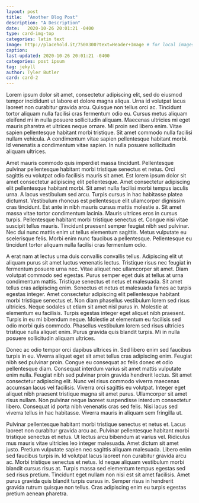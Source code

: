 ```yaml
---
layout: post
title:  "Another Blog Post"
description: "A Description"
date:   2020-10-26 20:01:21 -0400
type: card-img-top
categories: latin text
image: http://placehold.it/750X300?text=Header+Image # for local images, place in /assets/img/posts/
caption:
last-updated: 2020-10-26 20:01:21 -0400
categories: post ipsum
tag: jekyll
author: Tyler Butler
card: card-2
---
```


Lorem ipsum dolor sit amet, consectetur adipiscing elit, sed do eiusmod tempor incididunt ut labore et dolore magna aliqua. Urna id volutpat lacus laoreet non curabitur gravida arcu. Quisque non tellus orci ac. Tincidunt tortor aliquam nulla facilisi cras fermentum odio eu. Cursus metus aliquam eleifend mi in nulla posuere sollicitudin aliquam. Maecenas ultricies mi eget mauris pharetra et ultrices neque ornare. Mi proin sed libero enim. Vitae sapien pellentesque habitant morbi tristique. Sit amet commodo nulla facilisi nullam vehicula. A condimentum vitae sapien pellentesque habitant morbi. Id venenatis a condimentum vitae sapien. In nulla posuere sollicitudin aliquam ultrices.

Amet mauris commodo quis imperdiet massa tincidunt. Pellentesque pulvinar pellentesque habitant morbi tristique senectus et netus. Orci sagittis eu volutpat odio facilisis mauris sit amet. Est lorem ipsum dolor sit amet consectetur adipiscing elit pellentesque. Amet consectetur adipiscing elit pellentesque habitant morbi. Sit amet nulla facilisi morbi tempus iaculis urna. A lacus vestibulum sed arcu. Turpis cursus in hac habitasse platea dictumst. Vestibulum rhoncus est pellentesque elit ullamcorper dignissim cras tincidunt. Est ante in nibh mauris cursus mattis molestie a. Sit amet massa vitae tortor condimentum lacinia. Mauris ultrices eros in cursus turpis. Pellentesque habitant morbi tristique senectus et. Congue nisi vitae suscipit tellus mauris. Tincidunt praesent semper feugiat nibh sed pulvinar. Nec dui nunc mattis enim ut tellus elementum sagittis. Metus vulputate eu scelerisque felis. Morbi enim nunc faucibus a pellentesque. Pellentesque eu tincidunt tortor aliquam nulla facilisi cras fermentum odio.

A erat nam at lectus urna duis convallis convallis tellus. Adipiscing elit ut aliquam purus sit amet luctus venenatis lectus. Tristique risus nec feugiat in fermentum posuere urna nec. Vitae aliquet nec ullamcorper sit amet. Diam volutpat commodo sed egestas. Purus semper eget duis at tellus at urna condimentum mattis. Tristique senectus et netus et malesuada. Sit amet tellus cras adipiscing enim. Senectus et netus et malesuada fames ac turpis egestas integer. Amet consectetur adipiscing elit pellentesque habitant morbi tristique senectus et. Non diam phasellus vestibulum lorem sed risus ultricies. Neque sodales ut etiam sit amet nisl purus in. Molestie at elementum eu facilisis. Turpis egestas integer eget aliquet nibh praesent. Turpis in eu mi bibendum neque. Molestie at elementum eu facilisis sed odio morbi quis commodo. Phasellus vestibulum lorem sed risus ultricies tristique nulla aliquet enim. Purus gravida quis blandit turpis. Mi in nulla posuere sollicitudin aliquam ultrices.

Donec ac odio tempor orci dapibus ultrices in. Sed libero enim sed faucibus turpis in eu. Viverra aliquet eget sit amet tellus cras adipiscing enim. Feugiat nibh sed pulvinar proin. Congue eu consequat ac felis donec et odio pellentesque diam. Consequat interdum varius sit amet mattis vulputate enim nulla. Feugiat nibh sed pulvinar proin gravida hendrerit lectus. Sit amet consectetur adipiscing elit. Nunc vel risus commodo viverra maecenas accumsan lacus vel facilisis. Viverra orci sagittis eu volutpat. Integer eget aliquet nibh praesent tristique magna sit amet purus. Ullamcorper sit amet risus nullam. Non pulvinar neque laoreet suspendisse interdum consectetur libero. Consequat id porta nibh venenatis cras sed felis. Nisi lacus sed viverra tellus in hac habitasse. Viverra mauris in aliquam sem fringilla ut.

Pulvinar pellentesque habitant morbi tristique senectus et netus et. Lacus laoreet non curabitur gravida arcu ac. Pulvinar pellentesque habitant morbi tristique senectus et netus. Ut lectus arcu bibendum at varius vel. Ridiculus mus mauris vitae ultricies leo integer malesuada. Amet dictum sit amet justo. Pretium vulputate sapien nec sagittis aliquam malesuada. Libero enim sed faucibus turpis in. Id volutpat lacus laoreet non curabitur gravida arcu ac. Morbi tristique senectus et netus. Id neque aliquam vestibulum morbi blandit cursus risus at. Turpis massa sed elementum tempus egestas sed sed risus pretium. Tincidunt eget nullam non nisi est sit amet facilisis. Amet purus gravida quis blandit turpis cursus in. Semper risus in hendrerit gravida rutrum quisque non tellus. Cras adipiscing enim eu turpis egestas pretium aenean pharetra.